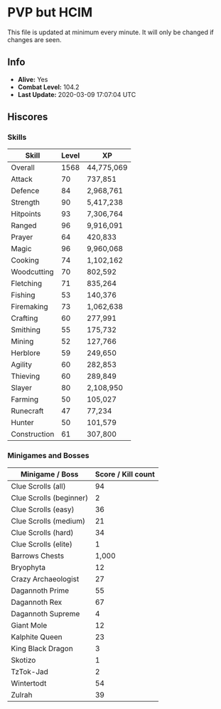 # PVP but HCIM

This file is updated at minimum every minute. It will only be changed if changes are seen.

## Info

 - **Alive:** Yes
 - **Combat Level:** 104.2
 - **Last Update:** 2020-03-09 17:07:04 UTC

## Hiscores

### Skills

| Skill | Level | XP |
|--|--|--|
| Overall | 1568 | 44,775,069 |
| Attack | 70 | 737,851 |
| Defence | 84 | 2,968,761 |
| Strength | 90 | 5,417,238 |
| Hitpoints | 93 | 7,306,764 |
| Ranged | 96 | 9,916,091 |
| Prayer | 64 | 420,833 |
| Magic | 96 | 9,960,068 |
| Cooking | 74 | 1,102,162 |
| Woodcutting | 70 | 802,592 |
| Fletching | 71 | 835,264 |
| Fishing | 53 | 140,376 |
| Firemaking | 73 | 1,062,638 |
| Crafting | 60 | 277,991 |
| Smithing | 55 | 175,732 |
| Mining | 52 | 127,766 |
| Herblore | 59 | 249,650 |
| Agility | 60 | 282,853 |
| Thieving | 60 | 289,849 |
| Slayer | 80 | 2,108,950 |
| Farming | 50 | 105,027 |
| Runecraft | 47 | 77,234 |
| Hunter | 50 | 101,579 |
| Construction | 61 | 307,800 |

### Minigames and Bosses

| Minigame / Boss | Score / Kill count |
|--|--|
| Clue Scrolls (all) | 94 |
| Clue Scrolls (beginner) | 2 |
| Clue Scrolls (easy) | 36 |
| Clue Scrolls (medium) | 21 |
| Clue Scrolls (hard) | 34 |
| Clue Scrolls (elite) | 1 |
| Barrows Chests | 1,000 |
| Bryophyta | 12 |
| Crazy Archaeologist | 27 |
| Dagannoth Prime | 55 |
| Dagannoth Rex | 67 |
| Dagannoth Supreme | 4 |
| Giant Mole | 12 |
| Kalphite Queen | 23 |
| King Black Dragon | 3 |
| Skotizo | 1 |
| TzTok-Jad | 2 |
| Wintertodt | 54 |
| Zulrah | 39 |

